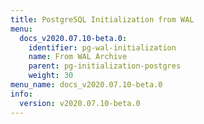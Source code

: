 ```yaml
---
title: PostgreSQL Initialization from WAL
menu:
  docs_v2020.07.10-beta.0:
    identifier: pg-wal-initialization
    name: From WAL Archive
    parent: pg-initialization-postgres
    weight: 30
menu_name: docs_v2020.07.10-beta.0
info:
  version: v2020.07.10-beta.0
---
```


